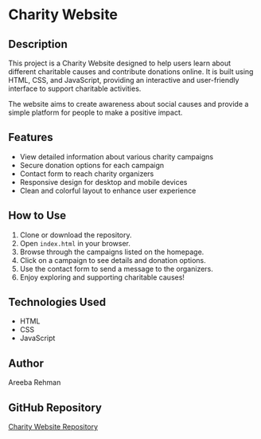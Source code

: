 # Charity Website

## Description

This project is a Charity Website designed to help users learn about different charitable causes and contribute donations online. It is built using HTML, CSS, and JavaScript, providing an interactive and user-friendly interface to support charitable activities.

The website aims to create awareness about social causes and provide a simple platform for people to make a positive impact.

## Features

- View detailed information about various charity campaigns  
- Secure donation options for each campaign  
- Contact form to reach charity organizers  
- Responsive design for desktop and mobile devices  
- Clean and colorful layout to enhance user experience  

## How to Use

1. Clone or download the repository.  
2. Open `index.html` in your browser.  
3. Browse through the campaigns listed on the homepage.  
4. Click on a campaign to see details and donation options.  
5. Use the contact form to send a message to the organizers.  
6. Enjoy exploring and supporting charitable causes!

## Technologies Used

- HTML  
- CSS  
- JavaScript  

## Author

Areeba Rehman

## GitHub Repository

[Charity Website Repository](https://github.com/AreebaRehman21/Charity)
